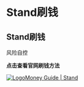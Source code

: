 # Stand刷钱

## Stand刷钱

风险自控

**点击查看官网刷钱方法**

[![Logo](https://stand.gg/favicon.ico)Money Guide | Stand](https://stand.gg/help/money)
